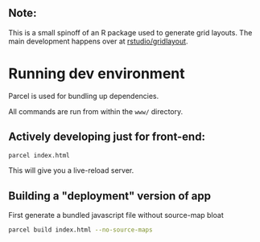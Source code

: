 ## Note:
This is a small spinoff of an R package used to generate grid layouts.
The main development happens over at [rstudio/gridlayout](https://github.com/rstudio/gridlayout).

# Running dev environment

Parcel is used for bundling up dependencies.


All commands are run from within the `www/` directory.

## Actively developing just for front-end:

``` bash
parcel index.html
```
This will give you a live-reload server.


## Building a "deployment" version of app

First generate a bundled javascript file without source-map bloat
```bash
parcel build index.html --no-source-maps
```
